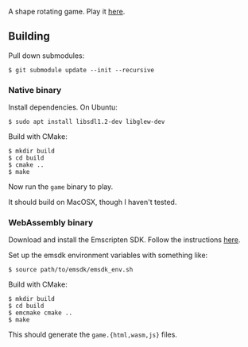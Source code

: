 A shape rotating game. Play it [here](https://0xf00ff00f.github.io/rotator/).

## Building

Pull down submodules:

```
$ git submodule update --init --recursive
```

### Native binary

Install dependencies. On Ubuntu:

```
$ sudo apt install libsdl1.2-dev libglew-dev
```

Build with CMake:
    
```
$ mkdir build
$ cd build
$ cmake ..
$ make
```

Now run the `game` binary to play.

It should build on MacOSX, though I haven't tested.

### WebAssembly binary

Download and install the Emscripten SDK. Follow the instructions [here](https://emscripten.org/docs/getting_started/downloads.html).

Set up the emsdk environment variables with something like:

```
$ source path/to/emsdk/emsdk_env.sh
```

Build with CMake:

```
$ mkdir build
$ cd build
$ emcmake cmake ..
$ make
```

This should generate the `game.{html,wasm,js}` files.
